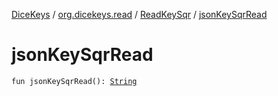 [DiceKeys](../../index.md) / [org.dicekeys.read](../index.md) / [ReadKeySqr](index.md) / [jsonKeySqrRead](./json-key-sqr-read.md)

# jsonKeySqrRead

`fun jsonKeySqrRead(): `[`String`](https://kotlinlang.org/api/latest/jvm/stdlib/kotlin/-string/index.html)